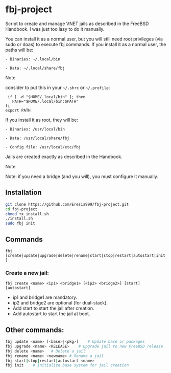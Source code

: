 # fbj-project
 
Script to create and manage VNET jails as described in the FreeBSD Handbook.
I was just too lazy to do it manually.

You can install it as a normal user, but you will still need root privileges (via sudo or doas) to execute fbj commands.
If you install it as a normal user, the paths will be:

    - Binaries: ~/.local/bin

    - Data: ~/.local/share/fbj
> [!NOTE]  
>consider to put this in your `~/.shrc` or `~/.profile`:
>```
>  if [ -d "$HOME/.local/bin" ]; then
>    PATH="$HOME/.local/bin:$PATH"
>fi
>export PATH
> ```

If you install it as root, they will be:

    - Binaries: /usr/local/bin

    - Data: /usr/local/share/fbj

    - Config file: /usr/local/etc/fbj

Jails are created exactly as described in the Handbook.
> [!NOTE]  
>Note: if you need a bridge (and you will), you must configure it manually.

## Installation

```sh 
git clone https://github.com/Eresia999/fbj-project.git
cd fbj-project
chmod +x install.sh
./install.sh
sudo fbj init 
```

## Commands

`fbj [create|update|upgrade|delete|rename|start|stop|restart|autostart|init]`

### Create a new jail:

`fbj create <name> <ip1> <bridge1> [<ip2> <bridge2>] [start] [autostart]`

- ip1 and bridge1 are mandatory.
- ip2 and bridge2 are optional (for dual-stack).
- Add start to start the jail after creation.
- Add autostart to start the jail at boot.

## Other commands:
```sh
fbj update <name> [<base>|<pkg>]    # Update base or packages
fbj upgrade <name> <RELEASE>    # Upgrade jail to new FreeBSD release
fbj delete <name>   # Delete a jail
fbj rename <name> <newname> # Rename a jail
fbj start|stop|restart|autostart <name>
fbj init    # Initialize base system for jail creation 
```